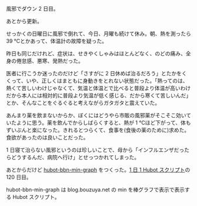 風邪でダウン 2 日目。

あとから更新。

せっかくの日曜日に風邪で倒れて、今日、月曜も続けて休み。朝、熱を測ったら 39 ℃とかあって、体温計の故障を疑った。

昨日も同じだけれど、症状は、せきやくしゃみはほとんどなく、のどの痛み、全身の倦怠感、悪寒、発熱だった。

医者に行こうか迷ったのだけど「さすがに 2 日休めば治るだろう」とたかをくくって、いや、正しくはまともに身動きをとれない状態だった。「熱ってのは、熱くて苦しいわけじゃなくて、気温と体温とで比べると普段より体温が高いわけだから本人には相対的に普段より気温が低く感じる、だから寒くて苦しいんだ」とか、そんなことをぐるぐると考えながらガタガタと震えていた。

あんまり薬を飲まないからか、ぼくにはどうやら市販の風邪薬がそこそこ効いていたように思う。薬を飲んでからしばらくすると、熱が 1 ℃ほど下がって、体もずいぶんと楽になった。きれるとつらくて、食事を(食後の薬のために)求めた。食欲があったのは良いことだった。

1 日寝て治らない風邪というのは珍しいことで、母から「インフルエンザだったらどうするんだ、病院へ行け」とせっつかれてしまった。

あとからだけど [hubot-bbn-min-graph][gh:bouzuya/hubot-bbn-min-graph] をつくった。[1 日 1 Hubot スクリプト][hubot-script-per-day]の 120 日目。

hubot-bbn-min-graph は blog.bouzuya.net の min を棒グラフで表示で表示する Hubot スクリプト。

[gh:bouzuya/hubot-bbn-min-graph]: https://github.com/bouzuya/hubot-bbn-min-graph
[hubot-script-per-day]: https://blog.bouzuya.net/posts?tags=hubot-script-per-day
